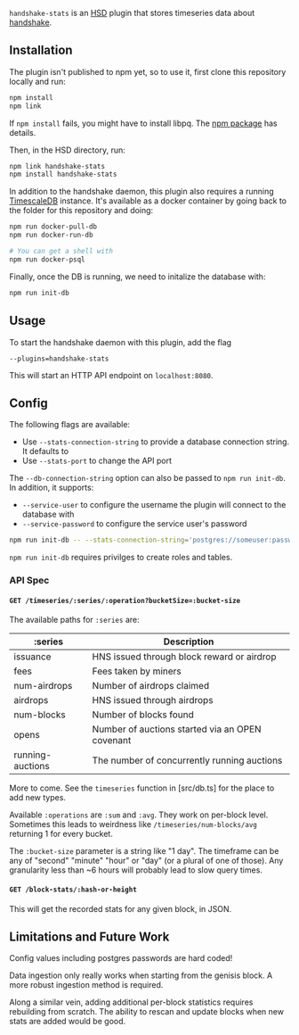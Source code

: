 `handshake-stats` is an [HSD](https://github.com/handshake-org/hsd) plugin that stores timeseries data about [handshake](https://handshake.org/).

## Installation

The plugin isn't published to npm yet, so to use it, first clone this repository locally and run:

```bash
npm install
npm link
```

If `npm install` fails, you might have to install libpq. The [npm package](https://www.npmjs.com/package/libpq#install) has details.

Then, in the HSD directory, run:

```bash
npm link handshake-stats
npm install handshake-stats
```

In addition to the handshake daemon, this plugin also requires a running [TimescaleDB](https://github.com/timescale/timescaledb) instance. It's available as a docker container by going back to the folder for this repository and doing:

```bash
npm run docker-pull-db
npm run docker-run-db

# You can get a shell with
npm run docker-psql
```

Finally, once the DB is running, we need to initalize the database with:

```bash
npm run init-db
```

## Usage

To start the handshake daemon with this plugin, add the flag

```
--plugins=handshake-stats
```

This will start an HTTP API endpoint on `localhost:8080`.

## Config

The following flags are available:

* Use `--stats-connection-string` to provide a database connection string. It defaults to 
* Use `--stats-port` to change the API port

The `--db-connection-string` option can also be passed to `npm run init-db`. In addition, it supports:
* `--service-user` to configure the username the plugin will connect to the database with
* `--service-password` to configure the service user's password
```bash
npm run init-db -- --stats-connection-string='postgres://someuser:password@somehost:port/somedatabase'
```
`npm run init-db` requires privilges to create roles and tables.

### API Spec
#### `GET /timeseries/:series/:operation?bucketSize=:bucket-size`

The available paths for `:series` are:

| :series          | Description                                     |
| ---------------- | ----------------------------------------------- |
| issuance         | HNS issued through block reward or airdrop      |
| fees             | Fees taken by miners                            |
| num-airdrops     | Number of airdrops claimed                      |
| airdrops         | HNS issued through airdrops                     |
| num-blocks       | Number of blocks found                          |
| opens            | Number of auctions started via an OPEN covenant |
| running-auctions | The number of concurrently running auctions     |

More to come. See the `timeseries` function in [src/db.ts] for the place to add new types.

Available `:operations` are `:sum` and `:avg`. They work on per-block level. Sometimes this leads to weirdness like `/timeseries/num-blocks/avg` returning 1 for every bucket.

The `:bucket-size` parameter is a string like "1 day". The timeframe can be any of "second" "minute" "hour" or "day" (or a plural of one of those). Any granularity less than ~6 hours will probably lead to slow query times.

#### `GET /block-stats/:hash-or-height`

This will get the recorded stats for any given block, in JSON.

## Limitations and Future Work

Config values including postgres passwords are hard coded!

Data ingestion only really works when starting from the genisis block. A more robust ingestion method is required.

Along a similar vein, adding additional per-block statistics requires rebuilding from scratch. The ability to rescan and update blocks when new stats are added would be good.